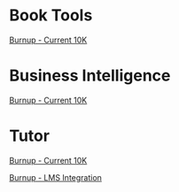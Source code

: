# Book Tools
[Burnup - Current 10K](https://app.powerbi.com/view?r=eyJrIjoiMzIwMjM0YTQtNzFkNi00ZjkxLWE2ZWItZDFlM2UzMThlMTA3IiwidCI6IjkyNTk5MjVkLTNkNDktNDYzNC1hYzllLTgyN2Y3NDA3ZDQ3ZSIsImMiOjN9)

# Business Intelligence
[Burnup - Current 10K](https://app.powerbi.com/view?r=eyJrIjoiNTRjN2Q3MDMtYTk4Yi00ZGM1LWE4ZjYtNThmODEzNzQ1YTY1IiwidCI6IjkyNTk5MjVkLTNkNDktNDYzNC1hYzllLTgyN2Y3NDA3ZDQ3ZSIsImMiOjN9)

# Tutor
[Burnup - Current 10K](https://app.powerbi.com/view?r=eyJrIjoiNzMxYmZhOTQtNGEwMC00NDA2LWE0MmUtYTRiOWIwZWQyMTczIiwidCI6IjkyNTk5MjVkLTNkNDktNDYzNC1hYzllLTgyN2Y3NDA3ZDQ3ZSIsImMiOjN9)

[Burnup - LMS Integration](https://app.powerbi.com/view?r=eyJrIjoiNzQyNzcwZWQtYWUyNy00ZWU1LWFmMDEtZWQwYTM2YjAwYjc5IiwidCI6IjkyNTk5MjVkLTNkNDktNDYzNC1hYzllLTgyN2Y3NDA3ZDQ3ZSIsImMiOjN9)

